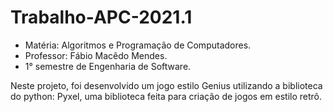 # Trabalho-APC-2021.1
* Matéria: Algoritmos e Programação de Computadores.  
* Professor: Fábio Macêdo Mendes.
* 1° semestre de Engenharia de Software.

Neste projeto, foi desenvolvido um jogo estilo Genius utilizando a biblioteca do python: Pyxel, uma biblioteca feita para criação de jogos em estilo retrô.
